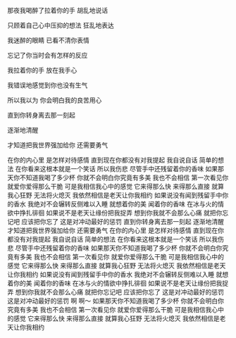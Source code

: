 那夜我喝醉了拉着你的手  胡乱地说话
 
只顾着自己心中压抑的想法    狂乱地表达
 
我迷醉的眼睛    已看不清你表情
 
忘记了你当时会有怎样的反应

我拉着你的手 放在我手心
 
我错误地感觉到你也没有生气

所以我以为 你会明白我的良苦用心
 
直到你转身离去那一刻起

逐渐地清醒

才知道把我世界强加给你 还需要勇气
 
在你的内心里
是怎样对待感情
直到现在你都没有对我提起
我自说自话 简单的想法
在你看来这根本就是一个笑话
所以我伤悲
尽管手中还残留着你的香味
如果那天你不知道我喝了多少杯
你就不会明白你究竟有多美
我也不会相信 第一次看见你
就爱你爱得那么干脆
可是我相信我心中的感觉
它来得那么快
来得那么直接
就算我心狂野 无法将火熄灭
我依然相信是老天让你我相约
如果说没有闻到残留手中你的香水
我绝对不会辗转反侧难以入睡
就想着你的美
闻着你的香味
在冰与火的情欲中挣扎徘徊
如果说不是老天让缘份把我捉弄
想到你我就不会那么心痛
就把你忘记吧 应该把你忘了
这是对冲动最好的惩罚
直到你转身离去那一刻起
逐渐地清醒
才知道把我世界强加给你
还需要勇气
在你的内心里 是怎样对待感情
直到现在你都没有对我提起
我自说自话 简单的想法
在你看来这根本就是一个笑话
所以我伤悲
尽管手中还残留着你的香味
如果那天你不知道我喝了多少杯
你就不会明白你究竟有多美
我也不会相信 第一次看见你
就爱你爱得那么干脆
可是我相信我心中的感觉
它来得那么快  来得那么直接
就算我心狂野 无法将火熄灭
我依然相信是老天让你我相约
如果说没有闻到残留手中你的香水
我绝对不会辗转反侧难以入睡
就想着你的美 闻着你的香味
在冰与火的情欲中挣扎徘徊
如果说不是老天让缘份把我捉弄
想到你我就不会那么心痛
就把你忘记吧 应该把你忘了
这是对冲动最好的惩罚
这是对冲动最好的惩罚
啊  啊～
如果那天你不知道我喝了多少杯
你就不会明白你究竟有多美
我也不会相信 第一次看见你
就爱你爱得那么干脆
可是我相信我心中的感觉
它来得那么快 来得那么直接
就算我心狂野 无法将火熄灭
我依然相信是老天让你我相约